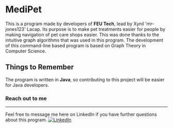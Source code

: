# MediPet 
This is a program made by developers of **FEU Tech**, lead by Xynil 'mr-jones123' Lacap. Its purpose is to make pet treatments easier for people by making navigation of pet care shops easier. This was done thanks to the intuitive graph algorithms that was used in this program. The development of this command-line based program is based on Graph Theory in Computer Science. 
## Things to Remember

The program is written in **Java**, so contributing to this project will be easier for Java developers. 


### Reach out to me
---
Feel free to message me here on LinkedIn if you have further questions about this program.
[![LinkedIn](https://img.shields.io/badge/-LinkedIn-blue?style=for-the-badge&logo=linkedin&link=https://www.linkedin.com/in/xynil-jhed-lacap-76ba9029a/)](https://www.linkedin.com/in/xynil-jhed-lacap-76ba9029a/)
